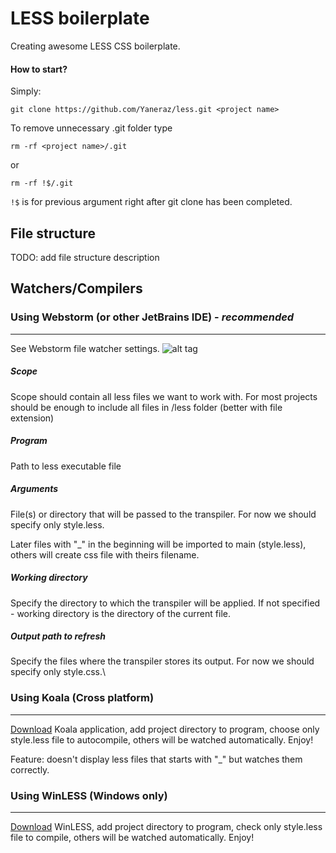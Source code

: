 LESS boilerplate
================

Creating awesome LESS CSS boilerplate.

#### How to start?

Simply:

    git clone https://github.com/Yaneraz/less.git <project name>

To remove unnecessary  .git folder type

    rm -rf <project name>/.git

or

    rm -rf !$/.git

`!$` is for previous argument right after git clone has been completed.

File structure
--------------

TODO: add file structure description

Watchers/Compilers
------------------

### Using Webstorm (or other JetBrains IDE) - *recommended*
-----------------------------------------------------

See Webstorm file watcher settings.
![alt tag][1]

##### Scope
Scope should contain all less files we want to work with. For most projects should be enough
to include all files in /less folder (better with file extension)

##### Program
Path to less executable file

##### Arguments
File(s) or directory that will be passed to the transpiler. For now we should specify only style.less.

Later files with "_" in the beginning will be imported to main (style.less),
others will create css file with theirs filename.

##### Working directory
Specify the directory to which the transpiler will be applied. If not specified - working directory is the directory of the current file.

##### Output path to refresh
Specify the files where the transpiler stores its output. For now we should specify only style.css.\

### Using Koala (Cross platform)
--------------------------

[Download][2] Koala application, add project directory to program, choose only style.less file to autocompile, others will be watched automatically. Enjoy!

Feature: doesn't display less files that starts with "_" but watches them correctly.

### Using WinLESS (Windows only)
--------------------------

[Download][3] WinLESS, add project directory to program, check only style.less file to compile, others will be watched automatically. Enjoy!


[0]: https://www.dropbox.com/s/nnd0852697faae3/webstorm-file-watcher.png
[1]: https://photos-4.dropbox.com/t/0/AADgwYGO8a5bBcA6uDJ5InuZIqQDtlgJaMNktGAwODjEpA/12/40486094/png/1024x768/3/1380715200/0/2/webstorm-file-watcher.png/1BYUDbrikIqrnNKlhVesisGP3nEGBSJ_8xWil0H0-6k
[2]: http://koala-app.com/
[3]: http://winless.org/
